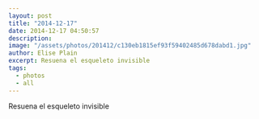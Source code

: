 ```yaml
---
layout: post
title: "2014-12-17"
date: 2014-12-17 04:50:57
description: 
image: "/assets/photos/201412/c130eb1815ef93f59402485d678dabd1.jpg"
author: Elise Plain
excerpt: Resuena el esqueleto invisible
tags: 
  - photos
  - all
---
```


Resuena el esqueleto invisible
<p></p>
